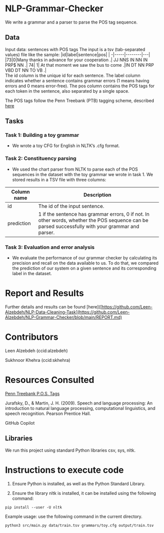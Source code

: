 # NLP-Grammar-Checker
We write a grammar and a parser to parse the POS tag sequence.

## Data
Input data: sentences with POS tags
  The input is a tsv (tab-separated values) file like the sample:
  |id|label|sentence|pos|
  | -|-----|--------|---|
  |73|0|Many thanks in advance for your cooperation .| JJ NNS IN NN IN PRP$ NN .| 74| 1| At that moment we saw the bus to come .|IN DT NN PRP VBD DT NN TO VB .|
  <br>
The id column is the unique id for each sentence. The label column indicates whether a sentence contains grammar errors (1 means having errors and 0 means error-free). The pos column contains the POS tags for each token in the sentence, also separated by a single space.

The POS tags follow the Penn Treebank (PTB) tagging scheme, described [here](https://www.ling.upenn.edu/courses/Fall_2003/ling001/penn_treebank_pos.html)
## Tasks
### Task 1: Building a toy grammar
  - We wrote a toy CFG for English in NLTK’s .cfg format.

### Task 2: Constituency parsing
  - We used the chart parser from NLTK to parse each of the POS sequences in the dataset with the toy grammar we wrote in task 1. We stored results in a TSV file with three columns:

|Column name|Description|
| --------- | --------- |
|id|The id of the input sentence.|ground_truth|The ground truth label of the input sentence, copied from the dataset. |
|prediction|1 if the sentence has grammar errors, 0 if not. In other words, whether the POS sequence can be parsed successfully with your grammar and parser.|

### Task 3: Evaluation and error analysis
- We evaluate the performance of our grammar checker by calculating its precision and recall on the data available to us. To do that, we compared the prediction of our system on a given sentence and its corresponding label in the dataset. 

# Report and Results
Further details and results can be found [here]([https://github.com/Leen-Alzebdeh/NLP-Data-Cleaning-Task](https://github.com/Leen-Alzebdeh/NLP-Grammar-Checker/blob/main/REPORT.md)

# Contributors

Leen Alzebdeh (ccid:alzebdeh)

Sukhnoor Khehra (ccid:skhehra)

# Resources Consulted

[Penn Treebank P.O.S. Tags](https://www.ling.upenn.edu/courses/Fall_2003/ling001/penn_treebank_pos.html)

Jurafsky, D., &amp; Martin, J. H. (2009). Speech and language processing: An introduction to natural language processing, computational linguistics, and speech recognition. Pearson Prentice Hall.

GitHub Copilot

## Libraries

We run this project using standard Python libraries csv, sys, nltk.

# Instructions to execute code

1. Ensure Python is installed, as well as the Python Standard Library.

2. Ensure the library nltk is installed, it can be installed using the following command: 

`pip install --user -U nltk`


Example usage: use the following command in the current directory.

`python3 src/main.py data/train.tsv grammars/toy.cfg output/train.tsv`


